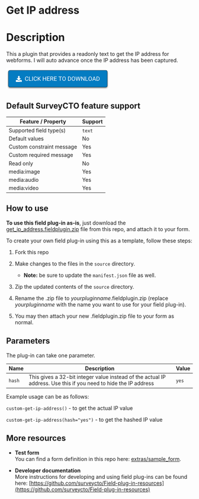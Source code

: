 # Get IP address

# Description
This a plugin that provides a readonly text to get the IP address for webforms. I will auto advance once the IP address has been captured.

[![Download now](extras/download-button.png)](https://github.com/surveycto/get_ip_address/raw/master/get_ip_address.fieldplugin.zip)

## Default SurveyCTO feature support

| Feature / Property | Support |
| --- | --- |
| Supported field type(s) | `text`|
| Default values | No |
| Custom constraint message | Yes |
| Custom required message | Yes |
| Read only | No |
| media:image | Yes |
| media:audio | Yes |
| media:video | Yes |

## How to use

**To use this field plug-in as-is**, just download the [get_ip_address.fieldplugin.zip](https://github.com/surveycto/get_ip_address/raw/master/get_ip_address.fieldplugin.zip) file from this repo, and attach it to your form.

To create your own field plug-in using this as a template, follow these steps:

1. Fork this repo
1. Make changes to the files in the `source` directory.

    * **Note:** be sure to update the `manifest.json` file as well.

1. Zip the updated contents of the `source` directory.
1. Rename the .zip file to *yourpluginname*.fieldplugin.zip (replace *yourpluginname* with the name you want to use for your field plug-in).
1. You may then attach your new .fieldplugin.zip file to your form as normal.

## Parameters
The plug-in can take one parameter.

| **Name** | **Description** | **Value** |
| --- | --- | --- |
| `hash` | This gives a 32-bit integer value instead of the actual IP address. Use this if you need to hide the IP address | `yes` |

Example usage can be as follows:

`custom-get-ip-address()` - to get the actual IP value

`custom-get-ip-address(hash="yes")` - to get the hashed IP value

## More resources

* **Test form**  
You can find a form definition in this repo here: [extras/sample_form](https://github.com/surveycto/get_ip_address/tree/master/extras/sample_form).

* **Developer documentation**  
More instructions for developing and using field plug-ins can be found here: [https://github.com/surveycto/Field-plug-in-resources](https://github.com/surveycto/Field-plug-in-resources)
